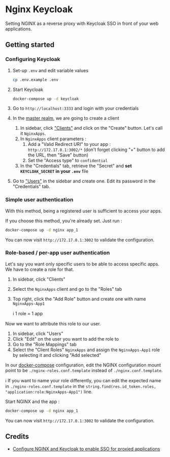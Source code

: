 # Nginx Keycloak

Setting NGINX as a reverse proxy with Keycloak SSO in front of your web applications.

## Getting started

### Configuring Keycloak

1. Set-up `.env` and edit variable values

    ```bash
    cp .env.example .env
    ```

2. Start Keycloak

    ```bash
    docker-compose up -d keycloak
    ```

3. Go to `http://localhost:3333` and login with your credentials

4. In the [master realm](http://localhost:3333/auth/admin/master/console/#/realms/master), we are going to create a client

    1. In sidebar, click ["Clients"](http://localhost:3333/auth/admin/master/console/#/realms/master/clients) and click on the "Create" button. Let's call it `NginxApps`.
    2. In `NginxApps` client parameters :
       1. Add a "Valid Redirect URI" to your app : `http://172.17.0.1:3002/*` (don't forget clicking "+" button to add the URL, then "Save" button)
       2. Set the "Access type" to `confidential`
    3. In the "Credentials" tab, retrieve the "Secret" and **set `KEYCLOAK_SECRET` in your `.env`** file

5. Go to ["Users"](http://localhost:3333/auth/admin/master/console/#/realms/master/users) in the sidebar and create one. Edit its password in the "Credentials" tab.

### Simple user authentication

With this method, being a registered user is sufficient to access your apps.

If you choose this method, you're already set. Just run :

```bash
docker-compose up -d nginx app_1
```

You can now visit `http://172.17.0.1:3002` to validate the configuration.

### Role-based / per-app user authentication

Let's say you want only specific users to be able to access specific apps. We have to create a role for that.

1. In sidebar, click "Clients"
2. Select the `NginxApps` client and go to the "Roles" tab
3. Top right, click the "Add Role" button and create one with name `NginxApps-App1`

    :information_source: 1 role = 1 app

Now we want to attribute this role to our user.

1. In sidebar, click "Users"
2. Click "Edit" on the user you want to add the role to
3. Go to the "Role Mappings" tab
4. Select the "Client Roles" `NginxApps` and assign the `NginxApps-App1` role by selecting it and clicking "Add selected"

In our [docker-compose](./docker-compose.yml) configuration, edit the NGINX configuration mount point to be `./nginx-roles.conf.template` instead of `./nginx.conf.template`.

:information_source: If you want to name your role differently, you can edit the expected name in `./nginx-roles.conf.template` in the `string.find(res.id_token.roles, "application:role:NginxApps-App1")` line.

Start NGINX and the app :

```bash
docker-compose up -d nginx app_1
```

You can now visit `http://172.17.0.1:3002` to validate the configuration.

## Credits

- [Configure NGINX and Keycloak to enable SSO for proxied applications](https://kevalnagda.github.io/configure-nginx-and-keycloak-to-enable-sso-for-proxied-applications)
